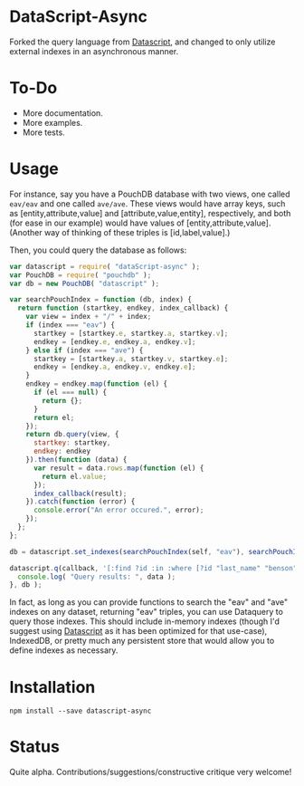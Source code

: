 # DataScript-Async

Forked the query language from [Datascript](https://github.com/tonsky/datascript), and changed to only utilize external indexes in an asynchronous manner.

# To-Do

- More documentation.
- More examples.
- More tests.

# Usage

For instance, say you have a PouchDB database with two views, one called `eav/eav` and one called `ave/ave`. These views would have array keys, such as [entity,attribute,value] and [attribute,value,entity], respectively, and both (for ease in our example) would have values of [entity,attribute,value]. (Another way of thinking of these triples is [id,label,value].)

Then, you could query the database as follows:

```javascript
var datascript = require( "dataScript-async" );
var PouchDB = require( "pouchdb" );
var db = new PouchDB( "datascript" );

var searchPouchIndex = function (db, index) {
  return function (startkey, endkey, index_callback) {
    var view = index + "/" + index;
    if (index === "eav") {
      startkey = [startkey.e, startkey.a, startkey.v];
      endkey = [endkey.e, endkey.a, endkey.v];
    } else if (index === "ave") {
      startkey = [startkey.a, startkey.v, startkey.e];
      endkey = [endkey.a, endkey.v, endkey.e];
    }
    endkey = endkey.map(function (el) {
      if (el === null) {
        return {};
      }
      return el;
    });
    return db.query(view, {
      startkey: startkey,
      endkey: endkey
    }).then(function (data) {
      var result = data.rows.map(function (el) {
        return el.value;
      });
      index_callback(result);
    }).catch(function (error) {
      console.error("An error occured.", error);
    });
  };
};

db = datascript.set_indexes(searchPouchIndex(self, "eav"), searchPouchIndex(self, "ave"));

datascript.q(callback, '[:find ?id :in :where [?id "last_name" "benson"]]', function( data ) {
  console.log( "Query results: ", data );
}, db );

```

In fact, as long as you can provide functions to search the "eav" and "ave" indexes on any dataset, returning "eav" triples, you can use Dataquery to query those indexes. This should include in-memory indexes (though I'd suggest using [Datascript](https://github.com/tonsky/datascript) as it has been optimized for that use-case), IndexedDB, or pretty much any persistent store that would allow you to define indexes as necessary.

# Installation

```
npm install --save datascript-async
```

# Status

Quite alpha. Contributions/suggestions/constructive critique very welcome!
